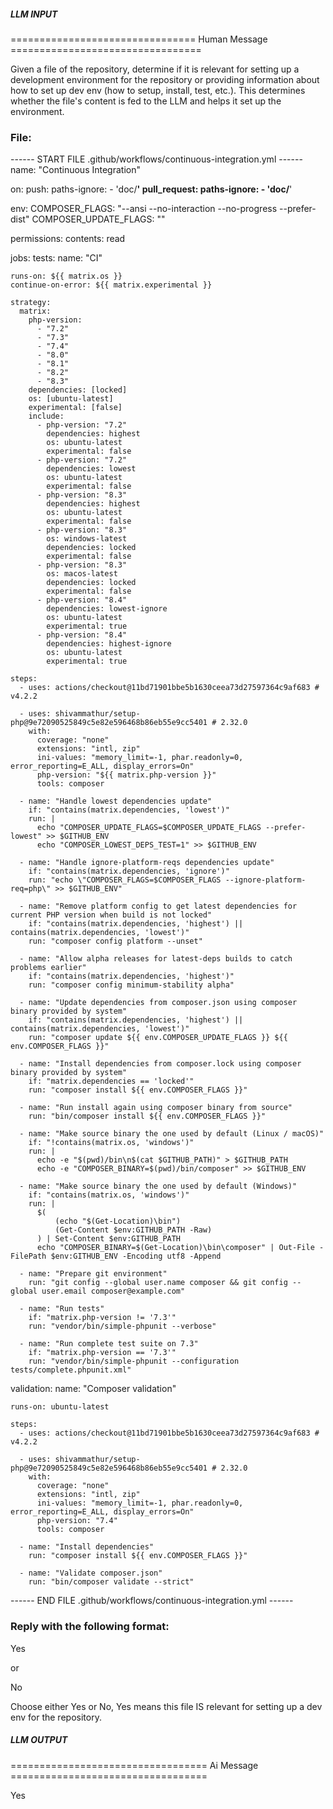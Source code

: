 ##### LLM INPUT #####
================================ Human Message =================================

Given a file of the repository, determine if it is relevant for setting up a development environment for the repository or providing information about how to set up dev env (how to setup, install, test, etc.). This determines whether the file's content is fed to the LLM and helps it set up the environment.

### File:
------ START FILE .github/workflows/continuous-integration.yml ------
name: "Continuous Integration"

on:
  push:
    paths-ignore:
      - 'doc/**'
  pull_request:
    paths-ignore:
      - 'doc/**'

env:
  COMPOSER_FLAGS: "--ansi --no-interaction --no-progress --prefer-dist"
  COMPOSER_UPDATE_FLAGS: ""

permissions:
  contents: read

jobs:
  tests:
    name: "CI"

    runs-on: ${{ matrix.os }}
    continue-on-error: ${{ matrix.experimental }}

    strategy:
      matrix:
        php-version:
          - "7.2"
          - "7.3"
          - "7.4"
          - "8.0"
          - "8.1"
          - "8.2"
          - "8.3"
        dependencies: [locked]
        os: [ubuntu-latest]
        experimental: [false]
        include:
          - php-version: "7.2"
            dependencies: highest
            os: ubuntu-latest
            experimental: false
          - php-version: "7.2"
            dependencies: lowest
            os: ubuntu-latest
            experimental: false
          - php-version: "8.3"
            dependencies: highest
            os: ubuntu-latest
            experimental: false
          - php-version: "8.3"
            os: windows-latest
            dependencies: locked
            experimental: false
          - php-version: "8.3"
            os: macos-latest
            dependencies: locked
            experimental: false
          - php-version: "8.4"
            dependencies: lowest-ignore
            os: ubuntu-latest
            experimental: true
          - php-version: "8.4"
            dependencies: highest-ignore
            os: ubuntu-latest
            experimental: true

    steps:
      - uses: actions/checkout@11bd71901bbe5b1630ceea73d27597364c9af683 # v4.2.2

      - uses: shivammathur/setup-php@9e72090525849c5e82e596468b86eb55e9cc5401 # 2.32.0
        with:
          coverage: "none"
          extensions: "intl, zip"
          ini-values: "memory_limit=-1, phar.readonly=0, error_reporting=E_ALL, display_errors=On"
          php-version: "${{ matrix.php-version }}"
          tools: composer

      - name: "Handle lowest dependencies update"
        if: "contains(matrix.dependencies, 'lowest')"
        run: |
          echo "COMPOSER_UPDATE_FLAGS=$COMPOSER_UPDATE_FLAGS --prefer-lowest" >> $GITHUB_ENV
          echo "COMPOSER_LOWEST_DEPS_TEST=1" >> $GITHUB_ENV

      - name: "Handle ignore-platform-reqs dependencies update"
        if: "contains(matrix.dependencies, 'ignore')"
        run: "echo \"COMPOSER_FLAGS=$COMPOSER_FLAGS --ignore-platform-req=php\" >> $GITHUB_ENV"

      - name: "Remove platform config to get latest dependencies for current PHP version when build is not locked"
        if: "contains(matrix.dependencies, 'highest') || contains(matrix.dependencies, 'lowest')"
        run: "composer config platform --unset"

      - name: "Allow alpha releases for latest-deps builds to catch problems earlier"
        if: "contains(matrix.dependencies, 'highest')"
        run: "composer config minimum-stability alpha"

      - name: "Update dependencies from composer.json using composer binary provided by system"
        if: "contains(matrix.dependencies, 'highest') || contains(matrix.dependencies, 'lowest')"
        run: "composer update ${{ env.COMPOSER_UPDATE_FLAGS }} ${{ env.COMPOSER_FLAGS }}"

      - name: "Install dependencies from composer.lock using composer binary provided by system"
        if: "matrix.dependencies == 'locked'"
        run: "composer install ${{ env.COMPOSER_FLAGS }}"

      - name: "Run install again using composer binary from source"
        run: "bin/composer install ${{ env.COMPOSER_FLAGS }}"

      - name: "Make source binary the one used by default (Linux / macOS)"
        if: "!contains(matrix.os, 'windows')"
        run: |
          echo -e "$(pwd)/bin\n$(cat $GITHUB_PATH)" > $GITHUB_PATH
          echo -e "COMPOSER_BINARY=$(pwd)/bin/composer" >> $GITHUB_ENV

      - name: "Make source binary the one used by default (Windows)"
        if: "contains(matrix.os, 'windows')"
        run: |
          $(
              (echo "$(Get-Location)\bin")
              (Get-Content $env:GITHUB_PATH -Raw)
          ) | Set-Content $env:GITHUB_PATH
          echo "COMPOSER_BINARY=$(Get-Location)\bin\composer" | Out-File -FilePath $env:GITHUB_ENV -Encoding utf8 -Append

      - name: "Prepare git environment"
        run: "git config --global user.name composer && git config --global user.email composer@example.com"

      - name: "Run tests"
        if: "matrix.php-version != '7.3'"
        run: "vendor/bin/simple-phpunit --verbose"

      - name: "Run complete test suite on 7.3"
        if: "matrix.php-version == '7.3'"
        run: "vendor/bin/simple-phpunit --configuration tests/complete.phpunit.xml"

  validation:
    name: "Composer validation"

    runs-on: ubuntu-latest

    steps:
      - uses: actions/checkout@11bd71901bbe5b1630ceea73d27597364c9af683 # v4.2.2

      - uses: shivammathur/setup-php@9e72090525849c5e82e596468b86eb55e9cc5401 # 2.32.0
        with:
          coverage: "none"
          extensions: "intl, zip"
          ini-values: "memory_limit=-1, phar.readonly=0, error_reporting=E_ALL, display_errors=On"
          php-version: "7.4"
          tools: composer

      - name: "Install dependencies"
        run: "composer install ${{ env.COMPOSER_FLAGS }}"

      - name: "Validate composer.json"
        run: "bin/composer validate --strict"

------ END FILE .github/workflows/continuous-integration.yml ------

### Reply with the following format:

<rel>Yes</rel>

or

<rel>No</rel>

Choose either Yes or No, Yes means this file IS relevant for setting up a dev env for the repository.

##### LLM OUTPUT #####
================================== Ai Message ==================================

<rel>Yes</rel>